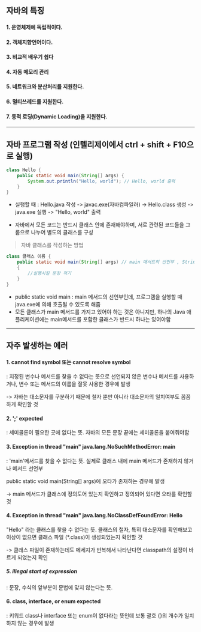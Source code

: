 ## 자바의 특징

#### 1. 운영체제에 독립적이다.

#### 2. 객체지향언어이다.

#### 3. 비교적 배우기 쉽다

#### 4. 자동 메모리 관리

#### 5. 네트워크와 분산처리를 지원한다.

#### 6. 멀티쓰레드를 지원한다.

#### 7. 동적 로딩(Dynamic Loading)을 지원한다.



---

## 자바 프로그램 작성 (인텔리제이에서 ctrl + shift + F10으로 실행)

```java
class Hello {
    public static void main(String[] args) {
        System.out.println("Hello, world"); // Hello, world 출력
    }
}
```

- 실행할 때 : Hello.java 작성 -> javac.exe(자바컴파일러) -> Hello.class 생성 -> java.exe 실행 -> "Hello, world" 출력

- 자바에서 모든 코드는 반드시 클래스 안에 존재해야하며, 서로 관련된 코드들을 그룹으로 나누어 별도의 클래스를 구성



> 자바 클래스를 작성하는 방법

```java
class 클래스 이름 {
    public static void main(String[] args) // main 매서드의 선언부 , String args[] 도 가능
    {
        //실행시킬 문장 적기
    }
}
```

- public static void main : main 메서드의 선언부인데, 프로그램을 실행할 때 java.exe에 의해 호출될 수 있도록 해줌
- 모든 클래스가 main 메서드를 가지고 있어야 하는 것은 아니지만, 하나의 Java 애플리케이션에는 main메서드를 포함한 클래스가 반드시 하나는 있어야함



---

## 자주 발생하는 에러

#### 1. cannot find symbol 또는 cannot resolve symbol

: 지정된 변수나 메서드를 찾을 수 없다는 뜻으로 선언되지 않은 변수나 메서드를 사용하거나, 변수 또는 메서드의 이름을 잘못 사용한 경우에 발생

-> 자바는 대소문자를 구분하기 때문에 철자 뿐만 아니라 대소문자의 일치여부도 꼼꼼하게 확인할 것



#### 2. ';' expected

: 세미콜론이 필요한 곳에 없다는 뜻. 자바의 모든 문장 끝에는 세미콜론을 붙여줘야함



#### 3. Exception in thread "main" java.lang.NoSuchMethodError: main

: 'main'메서드를 찾을 수 없다는 뜻. 실제로 클래스 내에 main 메서드가 존재하지 않거나 메서드 선언부 

public static void main(String[] args)에 오타가 존재하는 경우에 발생

-> main  메서드가 클래스에 정의도어 있는지 확인하고 정의되어 있다면 오타를 확인할 것



#### 4. Exception in thread "main"  java.lang.NoClassDefFoundError: Hello

"Hello" 라는 클래스를 찾을 수 없다는 뜻. 클래스의 철자, 특히 대소문자를 확인해보고 이상이 없으면 클래스 파일 (*.class)이 생성되었는지 확인할 것

-> 클래스 파일이 존재하는데도 메세지가 반복해서 나타난다면 classpath의 설정이 바르게 되었는지 확인



##### 5. illegal start of expression

: 문장, 수식의 앞부분이 문법에 맞지 않는다는 뜻. 



#### 6. class, interface, or enum expected

: 키워드 class나 interface 또는 enum이 없다라는 뜻인데 보통 괄호 {}의 개수가 일치하지 않는 경우에 발생

